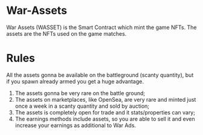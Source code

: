 # War-Assets
War Assets (WASSET) is the Smart Contract which mint the game NFTs. The assets are the NFTs used on the game matches.

# Rules

All the assets gonna be available on the battleground (scanty quantity), but if you spawn already armed you get a huge advantage.

1. The assets gonna be very rare on the battle ground;
2. The assets on marketplaces, like OpenSea, are very rare and minted just once a week in a scanty quantity and sold by auction;
3. The assets is completely open for trade and it stats/properties can vary;
4. The earnings methods include assets, so you are able to sell it and even increase your earnings as additional to War Ads.
